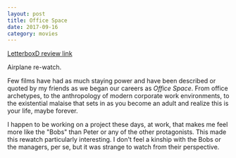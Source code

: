 ```yaml
---
layout: post
title: Office Space 
date: 2017-09-16
category: movies
---
```

 
[LetterboxD review link](https://letterboxd.com/samarthbhaskar/film/office-space/)

Airplane re-watch.

Few films have had as much staying power and have been described or quoted by my friends as we began our careers as <em>Office Space</em>. From office archetypes, to the anthropology of modern corporate work environments, to the existential malaise that sets in as you become an adult and realize this is your life, maybe forever.

I happen to be working on a project these days, at work, that makes me feel more like the "Bobs" than Peter or any of the other protagonists. This made this rewatch particularly interesting. I don't feel a kinship with the Bobs or the managers, per se, but it was strange to watch from their perspective. 
